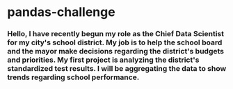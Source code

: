 # pandas-challenge

### Hello, I have recently begun my role as the Chief Data Scientist for my city's school district. My job is to help the school board and the mayor make decisions regarding the district's budgets and priorities. My first project is analyzing the district's standardized test results. I will be aggregating the data to show trends regarding school performance.
